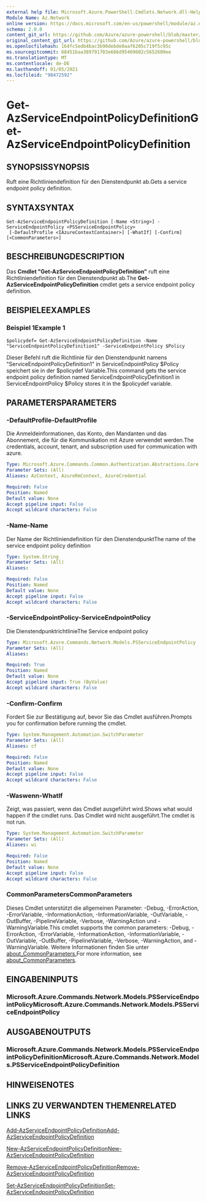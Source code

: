 ```yaml
---
external help file: Microsoft.Azure.PowerShell.Cmdlets.Network.dll-Help.xml
Module Name: Az.Network
online version: https://docs.microsoft.com/en-us/powershell/module/az.network/get-azserviceendpointpolicydefinition
schema: 2.0.0
content_git_url: https://github.com/Azure/azure-powershell/blob/master/src/Network/Network/help/Get-AzServiceEndpointPolicyDefinition.md
original_content_git_url: https://github.com/Azure/azure-powershell/blob/master/src/Network/Network/help/Get-AzServiceEndpointPolicyDefinition.md
ms.openlocfilehash: 164fc5edb4bac3b90debde0aaf6205c719f5c95c
ms.sourcegitcommit: 68451baa389791703e666d95469602c5652609ee
ms.translationtype: MT
ms.contentlocale: de-DE
ms.lasthandoff: 01/05/2021
ms.locfileid: "98472592"
---
```

# <span data-ttu-id="f4b16-101">Get-AzServiceEndpointPolicyDefinition</span><span class="sxs-lookup"><span data-stu-id="f4b16-101">Get-AzServiceEndpointPolicyDefinition</span></span>

## <span data-ttu-id="f4b16-102">SYNOPSIS</span><span class="sxs-lookup"><span data-stu-id="f4b16-102">SYNOPSIS</span></span>
<span data-ttu-id="f4b16-103">Ruft eine Richtliniendefinition für den Dienstendpunkt ab.</span><span class="sxs-lookup"><span data-stu-id="f4b16-103">Gets a service endpoint policy definition.</span></span>

## <span data-ttu-id="f4b16-104">SYNTAX</span><span class="sxs-lookup"><span data-stu-id="f4b16-104">SYNTAX</span></span>

```
Get-AzServiceEndpointPolicyDefinition [-Name <String>] -ServiceEndpointPolicy <PSServiceEndpointPolicy>
 [-DefaultProfile <IAzureContextContainer>] [-WhatIf] [-Confirm] [<CommonParameters>]
```

## <span data-ttu-id="f4b16-105">BESCHREIBUNG</span><span class="sxs-lookup"><span data-stu-id="f4b16-105">DESCRIPTION</span></span>
<span data-ttu-id="f4b16-106">Das **Cmdlet "Get-AzServiceEndpointPolicyDefinition"** ruft eine Richtliniendefinition für den Dienstendpunkt ab.</span><span class="sxs-lookup"><span data-stu-id="f4b16-106">The **Get-AzServiceEndpointPolicyDefinition** cmdlet gets a service endpoint policy definition.</span></span>

## <span data-ttu-id="f4b16-107">BEISPIELE</span><span class="sxs-lookup"><span data-stu-id="f4b16-107">EXAMPLES</span></span>

### <span data-ttu-id="f4b16-108">Beispiel 1</span><span class="sxs-lookup"><span data-stu-id="f4b16-108">Example 1</span></span>
```
$policydef= Get-AzServiceEndpointPolicyDefinition -Name "ServiceEndpointPolicyDefinition1" -ServiceEndpointPolicy $Policy
```

<span data-ttu-id="f4b16-109">Dieser Befehl ruft die Richtlinie für den Dienstendpunkt namens "ServiceEndpointPolicyDefinition1" in ServiceEndpointPolicy $Policy speichert sie in der $policydef Variable.</span><span class="sxs-lookup"><span data-stu-id="f4b16-109">This command gets the service endpoint policy definition named ServiceEndpointPolicyDefinition1 in ServiceEndpointPolicy $Policy stores it in the $policydef variable.</span></span>

## <span data-ttu-id="f4b16-110">PARAMETERS</span><span class="sxs-lookup"><span data-stu-id="f4b16-110">PARAMETERS</span></span>

### <span data-ttu-id="f4b16-111">-DefaultProfile</span><span class="sxs-lookup"><span data-stu-id="f4b16-111">-DefaultProfile</span></span>
<span data-ttu-id="f4b16-112">Die Anmeldeinformationen, das Konto, den Mandanten und das Abonnement, die für die Kommunikation mit Azure verwendet werden.</span><span class="sxs-lookup"><span data-stu-id="f4b16-112">The credentials, account, tenant, and subscription used for communication with azure.</span></span>

```yaml
Type: Microsoft.Azure.Commands.Common.Authentication.Abstractions.Core.IAzureContextContainer
Parameter Sets: (All)
Aliases: AzContext, AzureRmContext, AzureCredential

Required: False
Position: Named
Default value: None
Accept pipeline input: False
Accept wildcard characters: False
```

### <span data-ttu-id="f4b16-113">-Name</span><span class="sxs-lookup"><span data-stu-id="f4b16-113">-Name</span></span>
<span data-ttu-id="f4b16-114">Der Name der Richtliniendefinition für den Dienstendpunkt</span><span class="sxs-lookup"><span data-stu-id="f4b16-114">The name of the service endpoint policy definition</span></span>

```yaml
Type: System.String
Parameter Sets: (All)
Aliases:

Required: False
Position: Named
Default value: None
Accept pipeline input: False
Accept wildcard characters: False
```

### <span data-ttu-id="f4b16-115">-ServiceEndpointPolicy</span><span class="sxs-lookup"><span data-stu-id="f4b16-115">-ServiceEndpointPolicy</span></span>
<span data-ttu-id="f4b16-116">Die Dienstendpunktrichtlinie</span><span class="sxs-lookup"><span data-stu-id="f4b16-116">The Service endpoint policy</span></span>

```yaml
Type: Microsoft.Azure.Commands.Network.Models.PSServiceEndpointPolicy
Parameter Sets: (All)
Aliases:

Required: True
Position: Named
Default value: None
Accept pipeline input: True (ByValue)
Accept wildcard characters: False
```

### <span data-ttu-id="f4b16-117">-Confirm</span><span class="sxs-lookup"><span data-stu-id="f4b16-117">-Confirm</span></span>
<span data-ttu-id="f4b16-118">Fordert Sie zur Bestätigung auf, bevor Sie das Cmdlet ausführen.</span><span class="sxs-lookup"><span data-stu-id="f4b16-118">Prompts you for confirmation before running the cmdlet.</span></span>

```yaml
Type: System.Management.Automation.SwitchParameter
Parameter Sets: (All)
Aliases: cf

Required: False
Position: Named
Default value: None
Accept pipeline input: False
Accept wildcard characters: False
```

### <span data-ttu-id="f4b16-119">-Waswenn</span><span class="sxs-lookup"><span data-stu-id="f4b16-119">-WhatIf</span></span>
<span data-ttu-id="f4b16-120">Zeigt, was passiert, wenn das Cmdlet ausgeführt wird.</span><span class="sxs-lookup"><span data-stu-id="f4b16-120">Shows what would happen if the cmdlet runs.</span></span> <span data-ttu-id="f4b16-121">Das Cmdlet wird nicht ausgeführt.</span><span class="sxs-lookup"><span data-stu-id="f4b16-121">The cmdlet is not run.</span></span>

```yaml
Type: System.Management.Automation.SwitchParameter
Parameter Sets: (All)
Aliases: wi

Required: False
Position: Named
Default value: None
Accept pipeline input: False
Accept wildcard characters: False
```

### <span data-ttu-id="f4b16-122">CommonParameters</span><span class="sxs-lookup"><span data-stu-id="f4b16-122">CommonParameters</span></span>
<span data-ttu-id="f4b16-123">Dieses Cmdlet unterstützt die allgemeinen Parameter: -Debug, -ErrorAction, -ErrorVariable, -InformationAction, -InformationVariable, -OutVariable, -OutBuffer, -PipelineVariable, -Verbose, -WarningAction und -WarningVariable.</span><span class="sxs-lookup"><span data-stu-id="f4b16-123">This cmdlet supports the common parameters: -Debug, -ErrorAction, -ErrorVariable, -InformationAction, -InformationVariable, -OutVariable, -OutBuffer, -PipelineVariable, -Verbose, -WarningAction, and -WarningVariable.</span></span> <span data-ttu-id="f4b16-124">Weitere Informationen finden Sie unter [about_CommonParameters.](http://go.microsoft.com/fwlink/?LinkID=113216)</span><span class="sxs-lookup"><span data-stu-id="f4b16-124">For more information, see [about_CommonParameters](http://go.microsoft.com/fwlink/?LinkID=113216).</span></span>

## <span data-ttu-id="f4b16-125">EINGABEN</span><span class="sxs-lookup"><span data-stu-id="f4b16-125">INPUTS</span></span>

### <span data-ttu-id="f4b16-126">Microsoft.Azure.Commands.Network.Models.PSServiceEndpointPolicy</span><span class="sxs-lookup"><span data-stu-id="f4b16-126">Microsoft.Azure.Commands.Network.Models.PSServiceEndpointPolicy</span></span>

## <span data-ttu-id="f4b16-127">AUSGABEN</span><span class="sxs-lookup"><span data-stu-id="f4b16-127">OUTPUTS</span></span>

### <span data-ttu-id="f4b16-128">Microsoft.Azure.Commands.Network.Models.PSServiceEndpointPolicyDefinition</span><span class="sxs-lookup"><span data-stu-id="f4b16-128">Microsoft.Azure.Commands.Network.Models.PSServiceEndpointPolicyDefinition</span></span>

## <span data-ttu-id="f4b16-129">HINWEISE</span><span class="sxs-lookup"><span data-stu-id="f4b16-129">NOTES</span></span>

## <span data-ttu-id="f4b16-130">LINKS ZU VERWANDTEN THEMEN</span><span class="sxs-lookup"><span data-stu-id="f4b16-130">RELATED LINKS</span></span>

[<span data-ttu-id="f4b16-131">Add-AzServiceEndpointPolicyDefinition</span><span class="sxs-lookup"><span data-stu-id="f4b16-131">Add-AzServiceEndpointPolicyDefinition</span></span>](./Add-AzServiceEndpointPolicyDefinition.md)

[<span data-ttu-id="f4b16-132">New-AzServiceEndpointPolicyDefinition</span><span class="sxs-lookup"><span data-stu-id="f4b16-132">New-AzServiceEndpointPolicyDefinition</span></span>](./New-AzServiceEndpointPolicyDefinition.md)

[<span data-ttu-id="f4b16-133">Remove-AzServiceEndpointPolicyDefinition</span><span class="sxs-lookup"><span data-stu-id="f4b16-133">Remove-AzServiceEndpointPolicyDefinition</span></span>](./Remove-AzServiceEndpointPolicyDefinition.md)

[<span data-ttu-id="f4b16-134">Set-AzServiceEndpointPolicyDefinition</span><span class="sxs-lookup"><span data-stu-id="f4b16-134">Set-AzServiceEndpointPolicyDefinition</span></span>](./Set-AzServiceEndpointPolicyDefinition.md)
